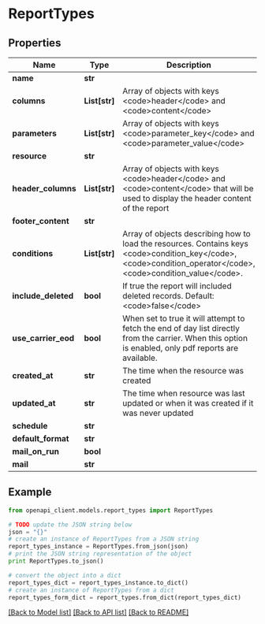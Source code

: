 # ReportTypes


## Properties
Name | Type | Description | Notes
------------ | ------------- | ------------- | -------------
**name** | **str** |  | [optional] 
**columns** | **List[str]** | Array of objects with keys &lt;code&gt;header&lt;/code&gt; and &lt;code&gt;content&lt;/code&gt; | [optional] 
**parameters** | **List[str]** | Array of objects with keys &lt;code&gt;parameter_key&lt;/code&gt; and &lt;code&gt;parameter_value&lt;/code&gt; | [optional] 
**resource** | **str** |  | [optional] 
**header_columns** | **List[str]** | Array of objects with keys &lt;code&gt;header&lt;/code&gt; and &lt;code&gt;content&lt;/code&gt; that will be used to display the header content of the report | [optional] 
**footer_content** | **str** |  | [optional] 
**conditions** | **List[str]** | Array of objects describing how to load the resources. Contains keys &lt;code&gt;condition_key&lt;/code&gt;, &lt;code&gt;condition_operator&lt;/code&gt;, &lt;code&gt;condition_value&lt;/code&gt;. | [optional] 
**include_deleted** | **bool** | If true the report will included deleted records. Default: &lt;code&gt;false&lt;/code&gt; | [optional] 
**use_carrier_eod** | **bool** | When set to true it will attempt to fetch the end of day list directly from the carrier. When this option is enabled, only pdf reports are available. | [optional] 
**created_at** | **str** | The time when the resource was created | [optional] [readonly] 
**updated_at** | **str** | The time when resource was last updated or when it was created if it was never updated | [optional] [readonly] 
**schedule** | **str** |  | [optional] 
**default_format** | **str** |  | [optional] 
**mail_on_run** | **bool** |  | [optional] 
**mail** | **str** |  | [optional] 

## Example

```python
from openapi_client.models.report_types import ReportTypes

# TODO update the JSON string below
json = "{}"
# create an instance of ReportTypes from a JSON string
report_types_instance = ReportTypes.from_json(json)
# print the JSON string representation of the object
print ReportTypes.to_json()

# convert the object into a dict
report_types_dict = report_types_instance.to_dict()
# create an instance of ReportTypes from a dict
report_types_form_dict = report_types.from_dict(report_types_dict)
```
[[Back to Model list]](../README.md#documentation-for-models) [[Back to API list]](../README.md#documentation-for-api-endpoints) [[Back to README]](../README.md)


